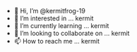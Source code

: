 - 👋 Hi, I’m @kermitfrog-19
- 👀 I’m interested in ... kermit
- 🌱 I’m currently learning ... kermit
- 💞️ I’m looking to collaborate on ... kermit
- 📫 How to reach me ... kermit

<!---
kermitfrog-19/kermitfrog-19 is a ✨ special ✨ repository because its `README.md` (this file) appears on your GitHub profile.
You can click the Preview link to take a look at your changes.
--->
